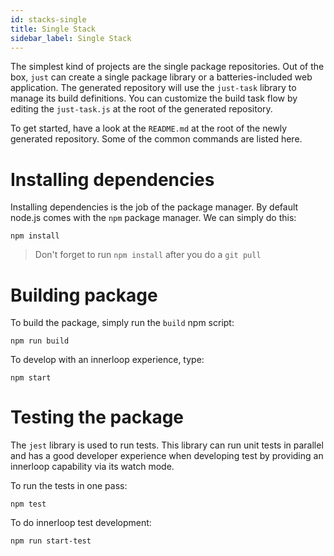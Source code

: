 ```yaml
---
id: stacks-single
title: Single Stack
sidebar_label: Single Stack
---
```


The simplest kind of projects are the single package repositories. Out of the box, `just` can create a single package library or a batteries-included web application. The generated repository will use the `just-task` library to manage its build definitions. You can customize the build task flow by editing the `just-task.js` at the root of the generated repository.

To get started, have a look at the `README.md` at the root of the newly generated repository. Some of the common commands are listed here.

# Installing dependencies

Installing dependencies is the job of the package manager. By default node.js comes with the `npm` package manager. We can simply do this:

```
npm install
```

> Don't forget to run `npm install` after you do a `git pull`

# Building package

To build the package, simply run the `build` npm script:

```
npm run build
```

To develop with an innerloop experience, type:

```
npm start
```

# Testing the package

The `jest` library is used to run tests. This library can run unit tests in parallel and has a good developer experience when developing test by providing an innerloop capability via its watch mode.

To run the tests in one pass:

```
npm test
```

To do innerloop test development:

```
npm run start-test
```
